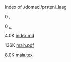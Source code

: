 Index of ./domaci/prsteni_laag

0 [.](.)

0 [..](..)

4.0K [index.md](index.md)

136K [main.pdf](main.pdf)

8.0K [main.tex](main.tex)

